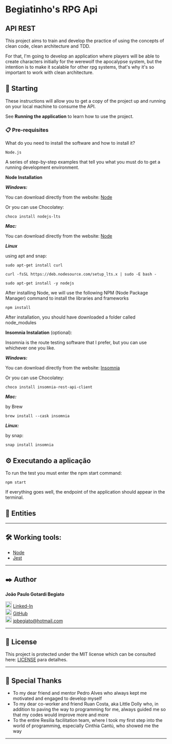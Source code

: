 # Begiatinho's RPG Api
## API REST

This project aims to train and develop the practice of using the concepts of clean code, clean architecture and TDD.

For that, I'm going to develop an application where players will be able to create characters initially for the werewolf the apocalypse system, but the intention is to make it scalable for other rpg systems, that's why it's so important to work with clean architecture.

## 🚀 Starting


These instructions will allow you to get a copy of the project up and running on your local machine to consume the API.

See **Running the application** to learn how to use the project.


### 📋 Pre-requisites

What do you need to install the software and how to install it?

```
Node.js

```

A series of step-by-step examples that tell you what you must do to get a running development environment.

**Node Installation**


***Windows:***

You can download directly from the website: [Node](https://nodejs.org/en/)   

Or you can use Chocolatey:   

```
choco install nodejs-lts
```

***Mac:***

You can download directly from the website: [Node](https://nodejs.org/en/)

***Linux*** 

using apt and snap:

```
sudo apt-get install curl

curl -fsSL https://deb.nodesource.com/setup_lts.x | sudo -E bash -

sudo apt-get install -y nodejs
```

After installing Node, we will use the following NPM (Node Package Manager) command to install the libraries and frameworks

```
npm install
```

After installation, you should have downloaded a folder called node_modules


**Insomnia Instalation** (optional):

Insomnia is the route testing software that I prefer, but you can use whichever one you like.

***Windows:***

You can download directly from the website:  [Insomnia](https://insomnia.rest/download)

Or you can use Chocolatey: 
```
choco install insomnia-rest-api-client
```
***Mac:***

by Brew
```
brew install --cask insomnia
```

***Linux:***

by snap:
```
snap install insomnia
```



## ⚙️ Executando a aplicação   

To run the test you must enter the npm start command:   

```
npm start
```

If everything goes well, the endpoint of the application should appear in the terminal.


## 👥 Entities  

<!-- 
### Entidade Cliente: 

Acessar pela rota: http://localhost:3000/clientes

Modelo do corpo da requisição: 
``` 
    {
        "nome" : "nome cliente",
        "endereco" : "rua exemplo",
        "formaDePagamento" : "pix",
        "cpf" : "12345678910",
        "telefone" : "12345678910",
        "email" : "email.cliente@exemplo.com"
    }

    Exemplo:
    {
        "nome" : "José das Couves",
        "endereco" : "rua das hortalicias 47",
        "formaDePagamento" : "pix",
        "cpf" : "12345678910",
        "telefone" : "12345678910",
        "email" : "jose.couves@gmail.com"
    }

``` -->

<!-- 
Depois acesse a rota e escolha o método para cada uma das ações do CRUD

**Método GET**

O método GET pode ser utilizado de duas maneiras:

1. Selecionar todas as informações do banco. Para isso utilize o método GET na rota da entidade escolhida.
Ex.: http://localhost:3000/clientes

2. Selecionar apenas uma informação filtrada pelo ID. Para isso complemente o link da rota com "/id".
Ex.: http://localhost:3000/clientes/1


**Método POST**

No método POST você deve preencher o corpo da requisição conforme descrito acima e utilizar a rota na entidade escolhida.
Ex.: http://localhost:3000/clientes

Se as informações passadas no corpo da requisição passarem na validação ele irá criar um novo item dentro da entidade escolhida com um id único, gerado automáticamente.


**Método PUT**

No método PUT você deve preencher o corpo da requisição conforme descrito acima e utilizar a rota na entidade escolhida complementando com "/id".

Ex.: http://localhost:3000/clientes/1

Se as informações passadas no corpo da requisição passarem na validação ele irá alterar o item dentro da entidade escolhida com o id único passado na rota.


**Método DELETE**

No método DELETE você deve utilizar a rota na entidade escolhida complementando com "/id".

Ex.: http://localhost:3000/clientes/1

Ele irá deletar o item dentro da entidade escolhida com o id único passado na rota.


**Finalizando**

Quando terminar de utilizar a aplicação você irá precisar derrubar o servidor e liberar o terminal. Para isso é só utilizar o comando:
```
ctrl + c
``` -->

---

## 🛠️ Working tools:   

* [Node](https://nodejs.org/en/docs/)
* [Jest](https://jestjs.io/docs/getting-started)

---

## ✒️ Author

**João Paulo Gotardi Begiato**   

<img src="./readme/linkedin.png" width="20px"/> [Linked-In](https://www.linkedin.com/in/joaopgbegiato/)  
<img src="./readme/github.png" width="20px"/> [GitHub](https://github.com/Joao-P-G-Begiato)  
<img src="./readme/email.png" width="20px"/> jpbegiato@hotmail.com  

---

## 📄 License

This project is protected under the MIT license which can be consulted here: [LICENSE](./Documents/LICENSE) para detalhes.

---

## 🎁 Special Thanks

* To my dear friend and mentor Pedro Alves who always kept me motivated and engaged to develop myself
* To my dear co-worker and friend Ruan Costa, aka Little Dolly who, in addition to paving the way to programming for me, always guided me so that my codes would improve more and more
* To the entire Resilia facilitation team, where I took my first step into the world of programming, especially Cinthia Cantú, who showed me the way

---